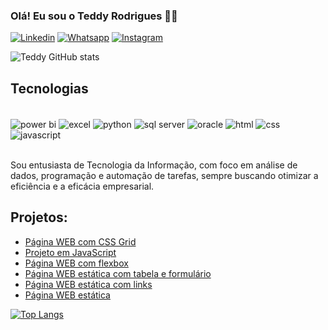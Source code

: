 ### Olá! Eu sou o Teddy Rodrigues 🧑‍💻

[![Linkedin](https://img.shields.io/badge/LinkedIn-0077B5?style=for-the-badge&logo=linkedin&logoColor=white)](https://www.linkedin.com/in/teddy-rodrigues/)
[![Whatsapp](https://img.shields.io/badge/WhatsApp-25D366?style=for-the-badge&logo=whatsapp&logoColor=white)](https://api.whatsapp.com/send?phone=5561991366650)
[![Instagram](https://img.shields.io/badge/Instagram-E4405F?style=for-the-badge&logo=instagram&logoColor=white)](https://www.instagram.com/teddyar88?igsh=MWhsdjhxamtydjZnYw%3D%3D&utm_source=qr)


![Teddy GitHub stats](https://github-readme-stats.vercel.app/api?username=Teddy-ar&show_icons=true&theme=dark) 

## Tecnologias

<div style="display: inline_block"><br/>
<img align="center" alt="power bi" src="https://img.shields.io/badge/Power%20BI-F2C811?style=for-the-badge&logo=power-bi&logoColor=black">
<img align="center" alt="excel" src="https://img.shields.io/badge/Excel-217346?style=for-the-badge&logo=microsoft-excel&logoColor=white">
<img align="center" alt="python" src="https://img.shields.io/badge/Python-3776AB?style=for-the-badge&logo=python&logoColor=white">
<img align="center" alt="sql server" src="https://img.shields.io/badge/SQL%20Server-CC2927?style=for-the-badge&logo=microsoft-sql-server&logoColor=white">  
<img align="center" alt="oracle" src="https://img.shields.io/badge/Oracle-F80000?style=for-the-badge&logo=oracle&logoColor=white">  
<img align="center" alt="html" src="https://img.shields.io/badge/HTML5-E34F26?style=for-the-badge&logo=html5&logoColor=white">
<img align="center" alt="css" src="https://img.shields.io/badge/CSS3-1572B6?style=for-the-badge&logo=css3&logoColor=white">
<img align="center" alt="javascript" src="https://img.shields.io/badge/JavaScript-F7DF1E?style=for-the-badge&logo=javascript&logoColor=black">
</div><br/>

Sou entusiasta de Tecnologia da Informação, com foco em análise de dados, programação e automação de tarefas, sempre buscando otimizar a eficiência e a eficácia empresarial.

## Projetos: 
- [Página WEB com CSS Grid](https://github.com/Teddy-ar/pagina-css-grid)<br/> 
- [Projeto em JavaScript](https://github.com/Teddy-ar/projeto-javascript)<br/>
- [Página WEB com flexbox](https://github.com/Teddy-ar/pagina-flexbox)<br/>
- [Página WEB estática com tabela e formulário](https://github.com/Teddy-ar/pagina-formulario-tabela)<br/>
- [Página WEB estática com links](https://github.com/Teddy-ar/Pagina-Web-com-Links)<br/>
- [Página WEB estática](https://github.com/Teddy-ar/pagina-estatica)<br/>

[![Top Langs](https://github-readme-stats.vercel.app/api/top-langs/?username=Teddy-ar&layout=compact)](https://github.com/Teddy-ar/github-readme-stats)
